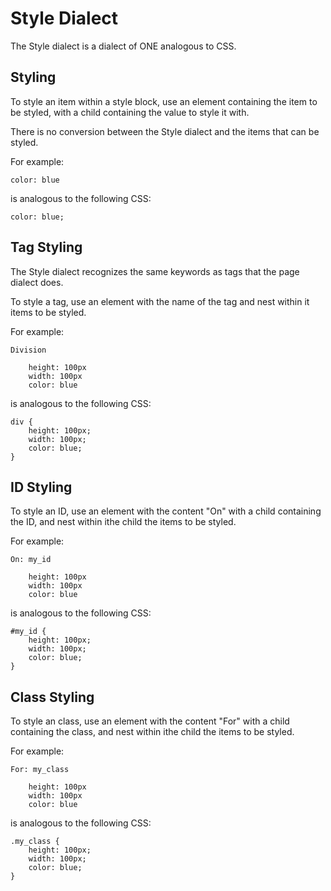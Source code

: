 # Style Dialect

The Style dialect is a dialect of ONE analogous to CSS.

## Styling

To style an item within a style block,
use an element containing the item to be styled,
with a child containing the value to style it with.

There is no conversion between the Style dialect and the items that can be styled.

For example:

    color: blue

is analogous to the following CSS:

    color: blue;

## Tag Styling

The Style dialect recognizes the same keywords as tags that the page dialect does.

To style a tag,
use an element with the name of the tag and nest within it items to be styled.

For example:

    Division

    	height: 100px
    	width: 100px
    	color: blue

is analogous to the following CSS:

    div {
    	height: 100px;
    	width: 100px;
    	color: blue;
    }

## ID Styling

To style an ID,
use an element with the content "On" with a child containing the ID, and nest within ithe child the items to be styled.

For example:

    On: my_id

    	height: 100px
    	width: 100px
    	color: blue

is analogous to the following CSS:

    #my_id {
    	height: 100px;
    	width: 100px;
    	color: blue;
    }

## Class Styling

To style an class,
use an element with the content "For" with a child containing the class, and nest within ithe child the items to be styled.

For example:

    For: my_class

    	height: 100px
    	width: 100px
    	color: blue

is analogous to the following CSS:

    .my_class {
    	height: 100px;
    	width: 100px;
    	color: blue;
    }